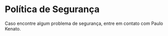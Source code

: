 # Política de Segurança
Caso encontre algum problema de segurança, entre em contato com Paulo Kenato.
